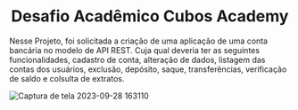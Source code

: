<h1 align="center">Desafio Acadêmico Cubos Academy</h1>


Nesse Projeto, foi solicitada a criação de uma aplicação de uma conta bancária no modelo de API REST.
Cuja qual deveria ter as seguintes funcionalidades, cadastro de conta, alteração de dados, listagem das contas dos usuários,
exclusão, depósito, saque, transferências, verificação de saldo e colsulta de extratos.


![Captura de tela 2023-09-28 163110](https://github.com/AleksandraPereira/images-in-readme/assets/121905245/926dbc09-2e22-402e-a78e-4d4a3b4567c5)


